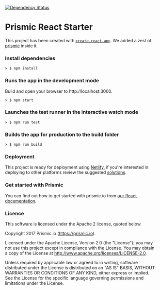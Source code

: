 [![Dependency Status](https://david-dm.org/prismicio/reactjs-starter.svg)](https://david-dm.org/prismicio/reactjs-starter)

# Prismic React Starter
This project has been created with [`create-react-app`](https://github.com/facebookincubator/create-react-app). We added a zest of [prismic](https://github.com/prismicio/javascript-kit) inside it.

### Install dependencies
```
> $ npm install
```
### Runs the app in the development mode
Build and open your browser to http://localhost:3000.
```
> $ npm start
```

### Launches the test runner in the interactive watch mode
```
> $ npm run test
```

### Builds the app for production to the build folder
```
> $ npm run build
```

### Deployment
This project is ready for deployment using [Netlify](https://www.netlify.com), if you're interested in deploying to other platforms review the suggested [solutions](https://facebook.github.io/create-react-app/docs/deployment).

### Get started with Prismic

You can find out how to get started with prismic.io from [our React documentation](https://prismic.io/docs/reactjs/getting-started/getting-started-from-scratch).

### Licence

This software is licensed under the Apache 2 license, quoted below.

Copyright 2017 Prismic.io (https://prismic.io).

Licensed under the Apache License, Version 2.0 (the "License"); you may not use this project except in compliance with the License. You may obtain a copy of the License at http://www.apache.org/licenses/LICENSE-2.0.

Unless required by applicable law or agreed to in writing, software distributed under the License is distributed on an "AS IS" BASIS, WITHOUT WARRANTIES OR CONDITIONS OF ANY KIND, either express or implied. See the License for the specific language governing permissions and limitations under the License.
